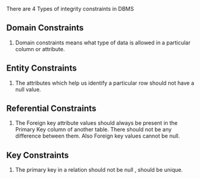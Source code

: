 There are 4 Types of integrity constraints in DBMS

## Domain Constraints
1. Domain constraints means what type of data is allowed in a particular column or attribute.

## Entity Constraints
1. The attributes which help us identify a particular row should not have a null value.

## Referential Constraints
1. The Foreign key attribute values should always be present in the Primary Key column of another table. There should not be any difference between them. Also Foreign key values cannot be null.

## Key Constraints
1. The primary key in a relation should not be null , should be unique.